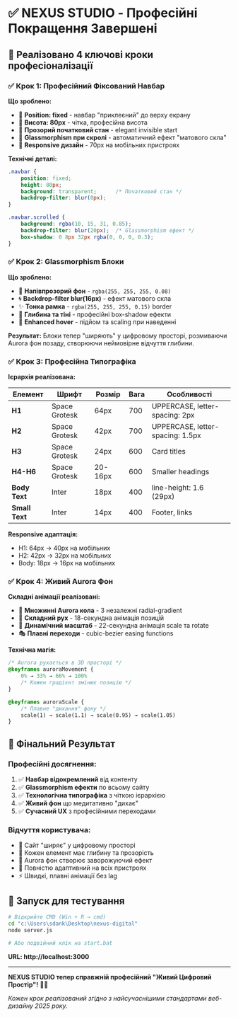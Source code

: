 # ✅ NEXUS STUDIO - Професійні Покращення Завершені

## 🎯 Реалізовано 4 ключові кроки професіоналізації

### ✅ Крок 1: Професійний Фіксований Навбар

**Що зроблено:**
- 🎯 **Position: fixed** - навбар "приклеєний" до верху екрану
- 📏 **Висота: 80px** - чітка, професійна висота
- 🌟 **Прозорий початковий стан** - elegant invisible start
- 🔮 **Glassmorphism при скролі** - автоматичний ефект "матового скла"
- 📱 **Responsive дизайн** - 70px на мобільних пристроях

**Технічні деталі:**
```css
.navbar {
    position: fixed;
    height: 80px;
    background: transparent;      /* Початковий стан */
    backdrop-filter: blur(0px);
}

.navbar.scrolled {
    background: rgba(10, 15, 31, 0.85);
    backdrop-filter: blur(20px);  /* Glassmorphism ефект */
    box-shadow: 0 8px 32px rgba(0, 0, 0, 0.3);
}
```

### ✅ Крок 2: Glassmorphism Блоки 

**Що зроблено:**
- 💎 **Напівпрозорий фон** - `rgba(255, 255, 255, 0.08)`
- 🌀 **Backdrop-filter blur(16px)** - ефект матового скла
- ✨ **Тонка рамка** - `rgba(255, 255, 255, 0.15)` border
- 🎨 **Глибина та тіні** - професійні box-shadow ефекти
- 🔄 **Enhanced hover** - підйом та scaling при наведенні

**Результат:**
Блоки тепер "ширяють" у цифровому просторі, розмиваючи Aurora фон позаду, створюючи неймовірне відчуття глибини.

### ✅ Крок 3: Професійна Типографіка

**Ієрархія реалізована:**

| Елемент | Шрифт | Розмір | Вага | Особливості |
|---------|-------|--------|------|-------------|
| **H1** | Space Grotesk | 64px | 700 | UPPERCASE, letter-spacing: 2px |
| **H2** | Space Grotesk | 42px | 700 | UPPERCASE, letter-spacing: 1.5px |
| **H3** | Space Grotesk | 24px | 600 | Card titles |
| **H4-H6** | Space Grotesk | 20-16px | 600 | Smaller headings |
| **Body Text** | Inter | 18px | 400 | line-height: 1.6 (29px) |
| **Small Text** | Inter | 14px | 400 | Footer, links |

**Responsive адаптація:**
- H1: 64px → 40px на мобільних
- H2: 42px → 32px на мобільних
- Body: 18px → 16px на мобільних

### ✅ Крок 4: Живий Aurora Фон

**Складні анімації реалізовані:**
- 🌌 **Множинні Aurora кола** - 3 незалежні radial-gradient
- 🔄 **Складний рух** - 18-секундна анімація позицій
- 📐 **Динамічний масштаб** - 22-секундна анімація scale та rotate
- 🎭 **Плавні переходи** - cubic-bezier easing functions

**Технічна магія:**
```css
/* Aurora рухається в 3D просторі */
@keyframes auroraMovement {
    0% → 33% → 66% → 100%
    /* Кожен градієнт змінює позицію */
}

@keyframes auroraScale {
    /* Плавне "дихання" фону */
    scale(1) → scale(1.1) → scale(0.95) → scale(1.05)
}
```

## 🚀 Фінальний Результат

### Професійні досягнення:
1. ✅ **Навбар відокремлений** від контенту
2. ✅ **Glassmorphism ефекти** по всьому сайту  
3. ✅ **Технологічна типографіка** з чіткою ієрархією
4. ✅ **Живий фон** що медитативно "дихає"
5. ✅ **Сучасний UX** з професійними переходами

### Відчуття користувача:
- 🌟 Сайт "ширяє" у цифровому просторі
- 💎 Кожен елемент має глибину та прозорість
- 🔮 Aurora фон створює заворожуючий ефект
- 📱 Повністю адаптивний на всіх пристроях
- ⚡ Швидкі, плавні анімації без lag

## 🎯 Запуск для тестування

```bash
# Відкрийте CMD (Win + R → cmd)
cd "c:\Users\sdank\Desktop\nexus-digital"
node server.js

# Або подвійний клік на start.bat
```

**URL: http://localhost:3000**

---

**NEXUS STUDIO тепер справжній професійний "Живий Цифровий Простір"!** 🌌✨

*Кожен крок реалізований згідно з найсучаснішими стандартами веб-дизайну 2025 року.*